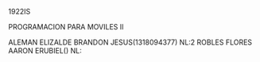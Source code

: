1922IS

PROGRAMACION PARA MOVILES II

ALEMAN ELIZALDE BRANDON JESUS(1318094377) NL:2
ROBLES FLORES AARON ERUBIEL() NL:

